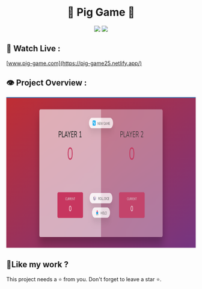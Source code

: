 <h1 align="center">💫 Pig Game 💫</h1>

<p align="center"><img src="https://img.shields.io/badge/Created_By-Sayantan_Bera-blue"> <img src="https://img.shields.io/badge/Using-HTML_CSS_JAVASCRIPT-red"></p>

<h2>🚀 Watch Live :</h2>

[www.pig-game.com](https://pig-game25.netlify.app/)

<h2>👁️ Project Overview :</h2>

<img src="./images/Screenshot (77).png" alt="shields" width="800" height="400&quot;/">

<h2> 💖Like my work ?</h2>

This project needs a ⭐️ from you. Don't forget to leave a star ⭐️.
